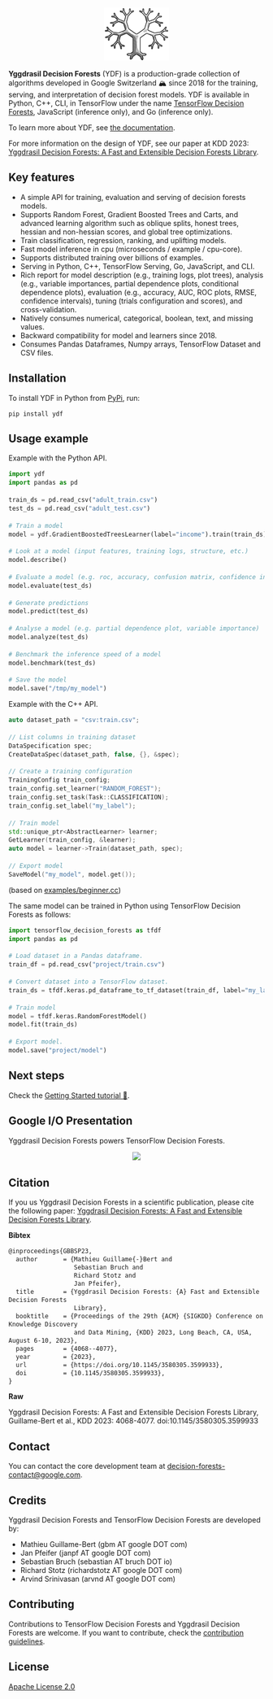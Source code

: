 <p align="center">
<img src="documentation/public/docs/image/logo.png"  />
</p>

**Yggdrasil Decision Forests** (YDF) is a production-grade collection of
algorithms developed in Google Switzerland 🏔️ since 2018 for the training,
serving, and interpretation of decision forest models. YDF is available in
Python, C++, CLI, in TensorFlow under the name
[TensorFlow Decision Forests](https://github.com/tensorflow/decision-forests),
JavaScript (inference only), and Go (inference only).

To learn more about YDF, see [the documentation](https://ydf.readthedocs.org/).

For more information on the design of YDF, see our paper at KDD 2023:
[Yggdrasil Decision Forests: A Fast and Extensible Decision Forests Library](https://doi.org/10.1145/3580305.3599933).

## Key features

-   A simple API for training, evaluation and serving of decision forests
    models.
-   Supports Random Forest, Gradient Boosted Trees and Carts, and advanced
    learning algorithm such as oblique splits, honest trees, hessian and
    non-hessian scores, and global tree optimizations.
-   Train classification, regression, ranking, and uplifting models.
-   Fast model inference in cpu (microseconds / example / cpu-core).
-   Supports distributed training over billions of examples.
-   Serving in Python, C++, TensorFlow Serving, Go, JavaScript, and CLI.
-   Rich report for model description (e.g., training logs, plot trees),
    analysis (e.g., variable importances, partial dependence plots, conditional
    dependence plots), evaluation (e.g., accuracy, AUC, ROC plots, RMSE,
    confidence intervals), tuning (trials configuration and scores), and
    cross-validation.
-   Natively consumes numerical, categorical, boolean, text, and missing values.
-   Backward compatibility for model and learners since 2018.
-   Consumes Pandas Dataframes, Numpy arrays, TensorFlow Dataset and CSV files.

## Installation

To install YDF in Python from [PyPi](https://pypi.org/project/ydf/), run:

```shell
pip install ydf
```

## Usage example

Example with the Python API.

```python
import ydf
import pandas as pd

train_ds = pd.read_csv("adult_train.csv")
test_ds = pd.read_csv("adult_test.csv")

# Train a model
model = ydf.GradientBoostedTreesLearner(label="income").train(train_ds)

# Look at a model (input features, training logs, structure, etc.)
model.describe()

# Evaluate a model (e.g. roc, accuracy, confusion matrix, confidence intervals)
model.evaluate(test_ds)

# Generate predictions
model.predict(test_ds)

# Analyse a model (e.g. partial dependence plot, variable importance)
model.analyze(test_ds)

# Benchmark the inference speed of a model
model.benchmark(test_ds)

# Save the model
model.save("/tmp/my_model")
```

Example with the C++ API.

```c++
auto dataset_path = "csv:train.csv";

// List columns in training dataset
DataSpecification spec;
CreateDataSpec(dataset_path, false, {}, &spec);

// Create a training configuration
TrainingConfig train_config;
train_config.set_learner("RANDOM_FOREST");
train_config.set_task(Task::CLASSIFICATION);
train_config.set_label("my_label");

// Train model
std::unique_ptr<AbstractLearner> learner;
GetLearner(train_config, &learner);
auto model = learner->Train(dataset_path, spec);

// Export model
SaveModel("my_model", model.get());
```

(based on [examples/beginner.cc](examples/beginner.cc))

The same model can be trained in Python using TensorFlow Decision Forests as
follows:

```python
import tensorflow_decision_forests as tfdf
import pandas as pd

# Load dataset in a Pandas dataframe.
train_df = pd.read_csv("project/train.csv")

# Convert dataset into a TensorFlow dataset.
train_ds = tfdf.keras.pd_dataframe_to_tf_dataset(train_df, label="my_label")

# Train model
model = tfdf.keras.RandomForestModel()
model.fit(train_ds)

# Export model.
model.save("project/model")
```

## Next steps

Check the [Getting Started tutorial 🧭](tutorial/getting_started.ipynb).

## Google I/O Presentation

Yggdrasil Decision Forests powers TensorFlow Decision Forests.

<div align="center">
    <a href="https://youtu.be/5qgk9QJ4rdQ">
        <img src="https://img.youtube.com/vi/5qgk9QJ4rdQ/0.jpg"></img>
    </a>
</div>

## Citation

If you us Yggdrasil Decision Forests in a scientific publication, please cite
the following paper:
[Yggdrasil Decision Forests: A Fast and Extensible Decision Forests Library](https://doi.org/10.1145/3580305.3599933).

**Bibtex**

```
@inproceedings{GBBSP23,
  author       = {Mathieu Guillame{-}Bert and
                  Sebastian Bruch and
                  Richard Stotz and
                  Jan Pfeifer},
  title        = {Yggdrasil Decision Forests: {A} Fast and Extensible Decision Forests
                  Library},
  booktitle    = {Proceedings of the 29th {ACM} {SIGKDD} Conference on Knowledge Discovery
                  and Data Mining, {KDD} 2023, Long Beach, CA, USA, August 6-10, 2023},
  pages        = {4068--4077},
  year         = {2023},
  url          = {https://doi.org/10.1145/3580305.3599933},
  doi          = {10.1145/3580305.3599933},
}
```

**Raw**

Yggdrasil Decision Forests: A Fast and Extensible Decision Forests Library,
Guillame-Bert et al., KDD 2023: 4068-4077. doi:10.1145/3580305.3599933

## Contact

You can contact the core development team at
[decision-forests-contact@google.com](mailto:decision-forests-contact@google.com).

## Credits

Yggdrasil Decision Forests and TensorFlow Decision Forests are developed by:

-   Mathieu Guillame-Bert (gbm AT google DOT com)
-   Jan Pfeifer (janpf AT google DOT com)
-   Sebastian Bruch (sebastian AT bruch DOT io)
-   Richard Stotz (richardstotz AT google DOT com)
-   Arvind Srinivasan (arvnd AT google DOT com)

## Contributing

Contributions to TensorFlow Decision Forests and Yggdrasil Decision Forests are
welcome. If you want to contribute, check the
[contribution guidelines](CONTRIBUTING.md).

## License

[Apache License 2.0](LICENSE)
